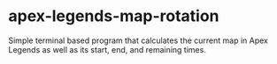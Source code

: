 # apex-legends-map-rotation
Simple terminal based program that calculates the current map in Apex Legends as well as its start, end, and remaining times.
